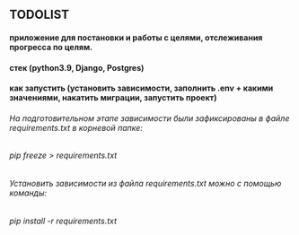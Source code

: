 ## TODOLIST 

#### приложение для постановки и работы с целями, отслеживания прогресса по целям.

[//]: # (Предварительные требования к будущему приложению)

[//]: # (1. Вход/регистрация/аутентификация через вк.)

[//]: # (2. Создание целей.)

[//]: # (    - Выбор временного интервала цели с отображением кол-ва дней до завершения цели.)

[//]: # (    - Выбор категории цели &#40;личные, работа, развитие, спорт и т. п.&#41; с возможностью добавлять/удалять/обновлять категории.)

[//]: # (    - Выбор приоритета цели &#40;статичный список minor, major, critical и т. п.&#41;.)

[//]: # (    - Выбор статуса выполнения цели &#40;в работе, выполнен, просрочен, в архиве&#41;.)

[//]: # (3. Изменение целей.)

[//]: # (    - Изменение описания цели.)

[//]: # (    - Изменение статуса.)

[//]: # (    - Дать возможность менять приоритет и категорию у цели.)

[//]: # (4. Удаление цели.)

[//]: # (    - При удалении цель меняет статус на «в архиве».)

[//]: # (5. Поиск по названию цели.)

[//]: # (6. Фильтрация по статусу, категории, приоритету, году.)

[//]: # (7. Выгрузка целей в CSV/JSON.)

[//]: # (8. Заметки к целям.)

[//]: # (9. Все перечисленный функции должны быть реализованы в мобильном приложении.)

#### стек (python3.9, Django, Postgres)

#### как запустить (установить зависимости, заполнить .env + какими значениями, накатить миграции, запустить проект)

###### На подготовительном этапе зависимости были зафиксированы в файле requirements.txt в корневой папке:
###### pip freeze > requirements.txt
###### Установить зависимости из файла requirements.txt можно с помощью команды: 
###### pip install -r requirements.txt
 
######


###### 

